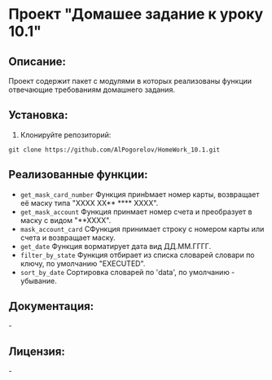 # Проект "Домашее задание к уроку 10.1"

## Описание:

Проект содержит пакет с модулями в которых реализованы функции отвечающие требованиям домашнего задания.

## Установка:

1. Клонируйте репозиторий:
```
git clone https://github.com/AlPogorelov/HomeWork_10.1.git
```

## Реализованные функции:

* `get_mask_card_number` Функция принbмает номер карты, возвращает её маску типа "ХХХХ ХХ** **** ХХХХ".
* `get_mask_account` Функция принмает номер счета и преобразует в маску с видом "**ХХХХ".
* `mask_account_card` СФункция принимает строку с номером карты или счета и  возвращает маску.
* `get_date` Функция ворматирует дата вид ДД.ММ.ГГГГ.
* `filter_by_state` Функция отбирает из списка словарей словари по ключу, по умолчанию "EXECUTED".
* `sort_by_date` Сортировка словарей по 'data', по умолчанию - убывание.
## Документация:

_-_

## Лицензия:

_-_